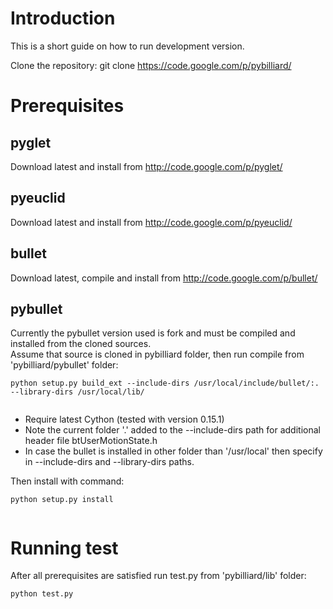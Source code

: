# Introduction #

This is a short guide on how to run development version.

Clone the repository: git clone https://code.google.com/p/pybilliard/

# Prerequisites #

## pyglet ##

Download latest and install from http://code.google.com/p/pyglet/


## pyeuclid ##

Download latest and install from http://code.google.com/p/pyeuclid/


## bullet ##

Download latest, compile and install from http://code.google.com/p/bullet/


## pybullet ##

Currently the pybullet version used is fork and must be compiled and installed from the cloned sources. <br>
Assume that source is cloned in pybilliard folder, then run compile from 'pybilliard/pybullet' folder:<br>
<pre><code>python setup.py build_ext --include-dirs /usr/local/include/bullet/:. --library-dirs /usr/local/lib/<br>
</code></pre>

<ul><li>Require latest Cython (tested with version 0.15.1)<br>
</li><li>Note the current folder '.' added to the --include-dirs path for additional header file btUserMotionState.h<br>
</li><li>In case the bullet is installed in other folder than '/usr/local' then specify in --include-dirs and --library-dirs paths.</li></ul>

Then install with command:<br>
<pre><code>python setup.py install <br>
</code></pre>


<h1>Running test</h1>

After all prerequisites are satisfied run test.py from 'pybilliard/lib' folder:<br>
<pre><code>python test.py<br>
</code></pre>